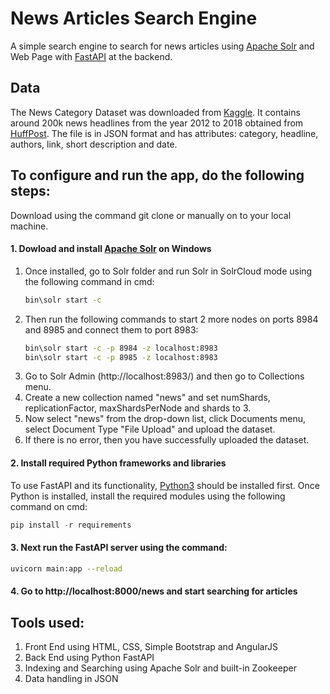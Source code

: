 # News Articles Search Engine
A simple search engine to search for news articles using [Apache Solr](https://solr.apache.org/) and Web Page with [FastAPI](https://fastapi.tiangolo.com/) at the backend.

## Data
The News Category Dataset was downloaded from [Kaggle](https://www.kaggle.com/rmisra/news-category-dataset).
It contains around 200k news headlines from the year 2012 to 2018 obtained from [HuffPost](https://www.huffpost.com/).
The file is in JSON format and has attributes: category, headline, authors, link, short description and date.

## To configure and run the app, do the following steps:
Download using the command git clone or manually on to your local machine.

#### 1. Dowload and install [Apache Solr](https://solr.apache.org/) on Windows
   1. Once installed, go to Solr folder and run Solr in SolrCloud mode using the following command in cmd:
      ```bash
      bin\solr start -c
      ```
   2. Then run the following commands to start 2 more nodes on ports 8984 and 8985 and connect them to port 8983:
      ```bash
      bin\solr start -c -p 8984 -z localhost:8983
      bin\solr start -c -p 8985 -z localhost:8983
      ```
   3. Go to Solr Admin (http://localhost:8983/) and then go to Collections menu.
   4. Create a new collection named "news" and set numShards, replicationFactor, maxShardsPerNode and shards to 3.
   5. Now select "news" from the drop-down list, click Documents menu, select Document Type "File Upload" and upload the dataset.
   6. If there is no error, then you have successfully uploaded the dataset.

#### 2. Install required Python frameworks and libraries
To use FastAPI and its functionality, [Python3](https://www.python.org/downloads/) should be installed first.
Once Python is installed, install the required modules using the following command on cmd:
```python
pip install -r requirements
```
#### 3. Next run the FastAPI server using the command:
```bash
uvicorn main:app --reload
```
#### 4. Go to http://localhost:8000/news and start searching for articles

## Tools used:
   1. Front End using HTML, CSS, Simple Bootstrap and AngularJS
   2. Back End using Python FastAPI
   3. Indexing and Searching using Apache Solr and built-in Zookeeper
   4. Data handling in JSON
